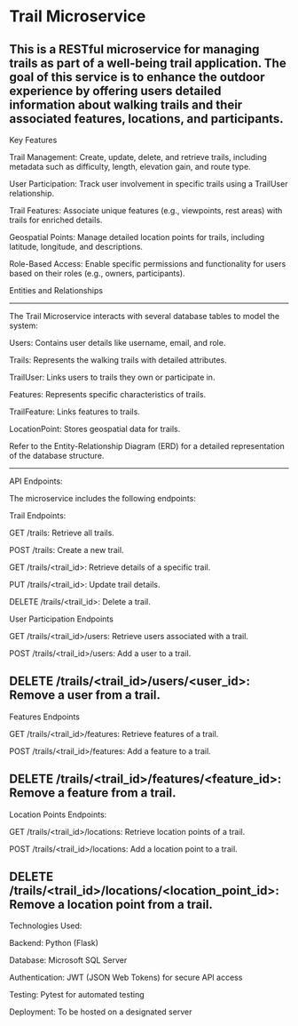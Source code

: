 # Trail Microservice


This is a RESTful microservice for managing trails as part of a well-being trail application. The goal of this service is to enhance the outdoor experience by offering users detailed information about walking trails and their associated features, locations, and participants.
---------------------------------------------------
Key Features

Trail Management: Create, update, delete, and retrieve trails, including metadata such as difficulty, length, elevation gain, and route type.

User Participation: Track user involvement in specific trails using a TrailUser relationship.

Trail Features: Associate unique features (e.g., viewpoints, rest areas) with trails for enriched details.

Geospatial Points: Manage detailed location points for trails, including latitude, longitude, and descriptions.

Role-Based Access: Enable specific permissions and functionality for users based on their roles (e.g., owners, participants).

Entities and Relationships

-------------------------------------------------------

The Trail Microservice interacts with several database tables to model the system:

Users: Contains user details like username, email, and role.

Trails: Represents the walking trails with detailed attributes.

TrailUser: Links users to trails they own or participate in.

Features: Represents specific characteristics of trails.

TrailFeature: Links features to trails.

LocationPoint: Stores geospatial data for trails.

Refer to the Entity-Relationship Diagram (ERD) for a detailed representation of the database structure.

--------------------------------------------------------------

API Endpoints:

The microservice includes the following endpoints:



Trail Endpoints:

GET /trails: Retrieve all trails.

POST /trails: Create a new trail.

GET /trails/<trail_id>: Retrieve details of a specific trail.

PUT /trails/<trail_id>: Update trail details.

DELETE /trails/<trail_id>: Delete a trail.

User Participation Endpoints

GET /trails/<trail_id>/users: Retrieve users associated with a trail.

POST /trails/<trail_id>/users: Add a user to a trail.

DELETE /trails/<trail_id>/users/<user_id>: Remove a user from a trail.
--------------------------------------------------------------------

Features Endpoints

GET /trails/<trail_id>/features: Retrieve features of a trail.

POST /trails/<trail_id>/features: Add a feature to a trail.

DELETE /trails/<trail_id>/features/<feature_id>: Remove a feature from a trail.
--------------------------------------------------------------------

Location Points Endpoints:

GET /trails/<trail_id>/locations: Retrieve location points of a trail.

POST /trails/<trail_id>/locations: Add a location point to a trail.

DELETE /trails/<trail_id>/locations/<location_point_id>: Remove a location point from a trail.
----------------------------------------------------------------------------------------

Technologies Used:

Backend: Python (Flask)

Database: Microsoft SQL Server

Authentication: JWT (JSON Web Tokens) for secure API access

Testing: Pytest for automated testing

Deployment: To be hosted on a designated server
